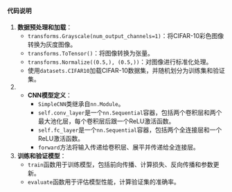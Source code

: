 #### 代码说明

1. **数据预处理和加载**：
   - `transforms.Grayscale(num_output_channels=1)`：将CIFAR-10彩色图像转换为灰度图像。
   - `transforms.ToTensor()`：将图像转换为张量。
   - `transforms.Normalize((0.5,), (0.5,))`：对图像进行标准化处理。
   - 使用`datasets.CIFAR10`加载CIFAR-10数据集，并随机划分为训练集和验证集。
2. - **CNN模型定义**：
     - `SimpleCNN`类继承自`nn.Module`。
     - `self.conv_layer`是一个`nn.Sequential`容器，包括两个卷积层和两个最大池化层，每个卷积层后跟一个ReLU激活函数。
     - `self.fc_layer`是一个`nn.Sequential`容器，包括两个全连接层和一个ReLU激活函数。
     - `forward`方法将输入传递给卷积层、展平并传递给全连接层。
3. **训练和验证模型**：
   - `train`函数用于训练模型，包括前向传播、计算损失、反向传播和参数更新。
   - `evaluate`函数用于评估模型性能，计算验证集的准确率。